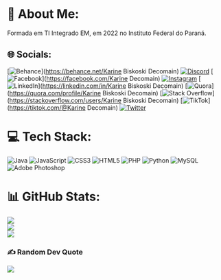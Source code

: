 # 💫 About Me:
Formada em TI Integrado EM, em 2022 no Instituto Federal do Paraná.

## 🌐 Socials:
[![Behance](https://img.shields.io/badge/Behance-1769ff?logo=behance&logoColor=white)](https://behance.net/Karine Biskoski Decomain) [![Discord](https://img.shields.io/badge/Discord-%237289DA.svg?logo=discord&logoColor=white)](https://discord.gg/Decomain) [![Facebook](https://img.shields.io/badge/Facebook-%231877F2.svg?logo=Facebook&logoColor=white)](https://facebook.com/Karine Decomain) [![Instagram](https://img.shields.io/badge/Instagram-%23E4405F.svg?logo=Instagram&logoColor=white)](https://instagram.com/Decomain) [![LinkedIn](https://img.shields.io/badge/LinkedIn-%230077B5.svg?logo=linkedin&logoColor=white)](https://linkedin.com/in/Karine Biskoski Decomain) [![Quora](https://img.shields.io/badge/Quora-%23B92B27.svg?logo=Quora&logoColor=white)](https://quora.com/profile/Karine Biskoski Decomain) [![Stack Overflow](https://img.shields.io/badge/-Stackoverflow-FE7A16?logo=stack-overflow&logoColor=white)](https://stackoverflow.com/users/Karine Biskoski Decomain) [![TikTok](https://img.shields.io/badge/TikTok-%23000000.svg?logo=TikTok&logoColor=white)](https://tiktok.com/@Karine Decomain) [![Twitter](https://img.shields.io/badge/Twitter-%231DA1F2.svg?logo=Twitter&logoColor=white)](https://twitter.com/DecomainKarine) 

# 💻 Tech Stack:
![Java](https://img.shields.io/badge/java-%23ED8B00.svg?style=for-the-badge&logo=java&logoColor=white) ![JavaScript](https://img.shields.io/badge/javascript-%23323330.svg?style=for-the-badge&logo=javascript&logoColor=%23F7DF1E) ![CSS3](https://img.shields.io/badge/css3-%231572B6.svg?style=for-the-badge&logo=css3&logoColor=white) ![HTML5](https://img.shields.io/badge/html5-%23E34F26.svg?style=for-the-badge&logo=html5&logoColor=white) ![PHP](https://img.shields.io/badge/php-%23777BB4.svg?style=for-the-badge&logo=php&logoColor=white) ![Python](https://img.shields.io/badge/python-3670A0?style=for-the-badge&logo=python&logoColor=ffdd54) ![MySQL](https://img.shields.io/badge/mysql-%2300f.svg?style=for-the-badge&logo=mysql&logoColor=white) ![Adobe Photoshop](https://img.shields.io/badge/adobephotoshop-%2331A8FF.svg?style=for-the-badge&logo=adobephotoshop&logoColor=white)
# 📊 GitHub Stats:
![](https://github-readme-stats.vercel.app/api?username=Decomain&theme=dark&hide_border=false&include_all_commits=false&count_private=false)<br/>
![](https://github-readme-streak-stats.herokuapp.com/?user=Decomain&theme=dark&hide_border=false)<br/>
![](https://github-readme-stats.vercel.app/api/top-langs/?username=Decomain&theme=dark&hide_border=false&include_all_commits=false&count_private=false&layout=compact)


### ✍️ Random Dev Quote
![](https://quotes-github-readme.vercel.app/api?type=horizontal&theme=radical)
